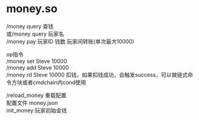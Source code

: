 # money.so
/money query 查钱  
或/money query 玩家名  
/money pay 玩家ID 钱数 玩家间转账(单次最大10000)  

op指令  
/money set Steve 10000  
/money add Steve 10000  
/money rd Steve 10000 扣钱，如果扣钱成功，会触发success，可以做链式命令方块或者cmdchain内cond使用  

/reload_money 重载配置  
配置文件 money.json  
init_money:玩家初始金钱  

